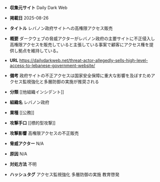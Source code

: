 - **収集元サイト**
Daily Dark Web

- **掲載日**
2025-08-26

- **タイトル**
レバノン政府サイトへの高権限アクセス販売

- **概要**
ダークウェブの脅威アクターがレバノン政府の主要サイトに不正侵入し高権限アクセスを販売していると主張している事案で顧客にアクセス権を提供し拠点を維持している。

- **URL**
https://dailydarkweb.net/threat-actor-allegedly-sells-high-level-access-to-lebanese-government-website/

- **備考**
政府サイトの不正アクセスは国家安全保障に重大な影響を及ぼすためアクセス監視強化と多層防御の実施が推奨される

- **分類**
[[他組織インシデント]]

- **組織名**
レバノン政府

- **業種**
[[公務]]

- **攻撃手口**
[[標的型攻撃]]

- **攻撃影響**
高権限アクセスの不正販売

- **脅威アクター**
N/A

- **原因**
N/A

- **対処方法**
不明

- **ハッシュタグ**
アクセス監視強化 多層防御の実施 教育啓発
